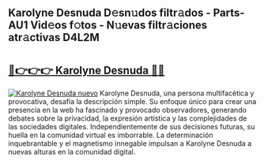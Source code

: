 ## Karolyne Desnuda D𝚎sn𝚞dos filtr𝚊dos - Parts-AU1 Vid𝚎os f𝚘tos - N𝚞evas filtr𝚊ciones atr𝚊ctivas D4L2M

# <h2><a href="http://mb0gu8.tromn.icu/?c=Karolyne+Desnuda">🔗👉👉👉 Karolyne Desnuda 🔗🔗</a></h2>

[![Karolyne Desnuda nuevo](https://i.imgur.com/pEAQMta.gif)](http://mb0gu8.tromn.icu/?c=Karolyne+Desnuda)
Karolyne Desnuda, una persona multifacética y provocativa, desafía la descripción simple. Su enfoque único para crear una presencia en la web ha fascinado y provocado observadores, generando debates sobre la privacidad, la expresión artística y las complejidades de las sociedades digitales. Independientemente de sus decisiones futuras, su huella en la comunidad virtual es imborrable. La determinación inquebrantable y el magnetismo innegable impulsan a Karolyne Desnuda a nuevas alturas en la comunidad digital.

